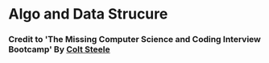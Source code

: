 # Algo and Data Strucure

### Credit to 'The Missing Computer Science and Coding Interview Bootcamp' By [Colt Steele](https://www.youtube.com/c/ColtSteeleCode)
